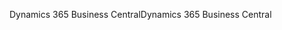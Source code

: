 <span data-ttu-id="8a3e0-101">Dynamics 365 Business Central</span><span class="sxs-lookup"><span data-stu-id="8a3e0-101">Dynamics 365 Business Central</span></span>
